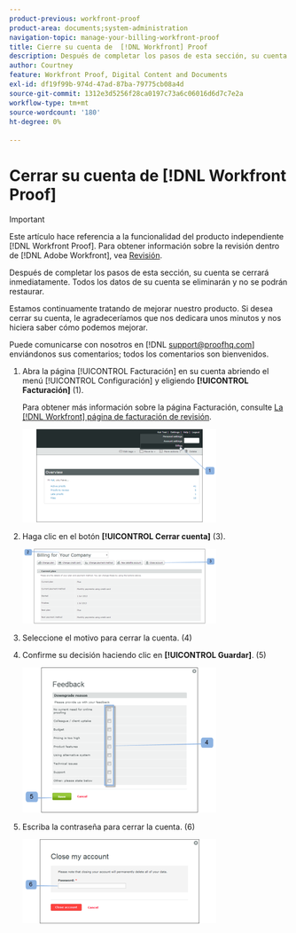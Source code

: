 ```yaml
---
product-previous: workfront-proof
product-area: documents;system-administration
navigation-topic: manage-your-billing-workfront-proof
title: Cierre su cuenta de  [!DNL Workfront] Proof
description: Después de completar los pasos de esta sección, su cuenta se cerrará inmediatamente. Todos los datos de su cuenta se eliminarán y no se podrán restaurar.
author: Courtney
feature: Workfront Proof, Digital Content and Documents
exl-id: df19f99b-974d-47ad-87ba-79775cb08a4d
source-git-commit: 1312e3d5256f28ca0197c73a6c06016d6d7c7e2a
workflow-type: tm+mt
source-wordcount: '180'
ht-degree: 0%

---
```


# Cerrar su cuenta de [!DNL Workfront Proof]

>[!IMPORTANT]
>
>Este artículo hace referencia a la funcionalidad del producto independiente [!DNL Workfront Proof]. Para obtener información sobre la revisión dentro de [!DNL Adobe Workfront], vea [Revisión](../../../review-and-approve-work/proofing/proofing.md).

Después de completar los pasos de esta sección, su cuenta se cerrará inmediatamente. Todos los datos de su cuenta se eliminarán y no se podrán restaurar.

Estamos continuamente tratando de mejorar nuestro producto. Si desea cerrar su cuenta, le agradeceríamos que nos dedicara unos minutos y nos hiciera saber cómo podemos mejorar.

Puede comunicarse con nosotros en [!DNL support@proofhq.com] enviándonos sus comentarios; todos los comentarios son bienvenidos.

1. Abra la página [!UICONTROL Facturación] en su cuenta abriendo el menú [!UICONTROL Configuración] y eligiendo **[!UICONTROL Facturación]** (1).

   Para obtener más información sobre la página Facturación, consulte [La [!DNL Workfront] página de facturación de revisión](../../../workfront-proof/wp-billingsettings/manage-your-billing/wp-billing-page.md).

   ![](assets/upgradesdowngrades-billing-settings-350x168.png)

1. Haga clic en el botón **[!UICONTROL Cerrar cuenta]** (3).

   ![Facturación_-_cerrar_su_cuenta.png](assets/billing---close-your-account-350x135.png)

1. Seleccione el motivo para cerrar la cuenta. (4)
1. Confirme su decisión haciendo clic en **[!UICONTROL Guardar]**. (5)

   ![Cerrar_cuenta_-_pop-up.png](assets/close-account---pop-up-350x262.png)

1. Escriba la contraseña para cerrar la cuenta. (6)

   ![Cerrar_cuenta_-_contraseña_pop-up.png](assets/close-account---password-pop-up-350x152.png)
